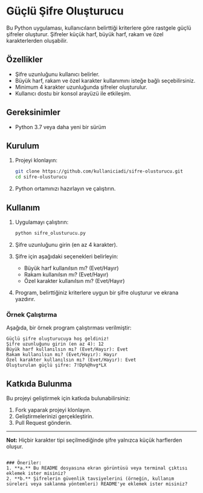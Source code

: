 
# Güçlü Şifre Oluşturucu

Bu Python uygulaması, kullanıcıların belirttiği kriterlere göre rastgele güçlü şifreler oluşturur. 
Şifreler küçük harf, büyük harf, rakam ve özel karakterlerden oluşabilir.

## Özellikler

- Şifre uzunluğunu kullanıcı belirler.
- Büyük harf, rakam ve özel karakter kullanımını isteğe bağlı seçebilirsiniz.
- Minimum 4 karakter uzunluğunda şifreler oluşturulur.
- Kullanıcı dostu bir konsol arayüzü ile etkileşim.

## Gereksinimler

- Python 3.7 veya daha yeni bir sürüm

## Kurulum

1. Projeyi klonlayın:

   ```bash
   git clone https://github.com/kullaniciadi/sifre-olusturucu.git
   cd sifre-olusturucu
   ```

2. Python ortamınızı hazırlayın ve çalıştırın.

## Kullanım

1. Uygulamayı çalıştırın:

   ```bash
   python sifre_olusturucu.py
   ```

2. Şifre uzunluğunu girin (en az 4 karakter).
3. Şifre için aşağıdaki seçenekleri belirleyin:
   - Büyük harf kullanılsın mı? (Evet/Hayır)
   - Rakam kullanılsın mı? (Evet/Hayır)
   - Özel karakter kullanılsın mı? (Evet/Hayır)

4. Program, belirttiğiniz kriterlere uygun bir şifre oluşturur ve ekrana yazdırır.

### Örnek Çalıştırma

Aşağıda, bir örnek program çalıştırması verilmiştir:

```plaintext
Güçlü şifre oluşturucuya hoş geldiniz!
Şifre uzunluğunu girin (en az 4): 12
Büyük harf kullanılsın mı? (Evet/Hayır): Evet
Rakam kullanılsın mı? (Evet/Hayır): Hayır
Özel karakter kullanılsın mı? (Evet/Hayır): Evet
Oluşturulan güçlü şifre: 7!Dp%@hvg*LX
```

## Katkıda Bulunma

Bu projeyi geliştirmek için katkıda bulunabilirsiniz:

1. Fork yaparak projeyi klonlayın.
2. Geliştirmelerinizi gerçekleştirin.
3. Pull Request gönderin.


---

**Not:** Hiçbir karakter tipi seçilmediğinde şifre yalnızca küçük harflerden oluşur.
```

### Öneriler:
1. **a.** Bu README dosyasına ekran görüntüsü veya terminal çıktısı eklemek ister misiniz?  
2. **b.** Şifrelerin güvenlik tavsiyelerini (örneğin, kullanım süreleri veya saklanma yöntemleri) README'ye eklemek ister misiniz?
